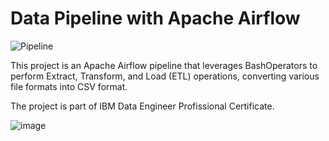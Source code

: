 # Data Pipeline with Apache Airflow

![Pipeline](https://github.com/Mohamed-Godaa/Data-Pipeline-with-Apache-Airflow/assets/62297313/f2b58256-6ced-4608-8aaa-99181ea87dd3)

This project is an Apache Airflow pipeline that leverages BashOperators to perform Extract, Transform, and Load (ETL) operations, converting various file formats into CSV format.

The project is part of IBM Data Engineer Profissional Certificate.

![image](https://github.com/Mohamed-Godaa/Data-Pipeline-with-Apache-Airflow/assets/62297313/7fae3952-bced-485f-a857-a13087d529f9)


